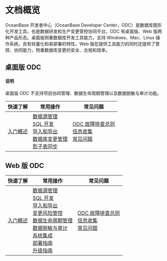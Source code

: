 # 文档概览

OceanBase 开发者中心（OceanBase Developer Center，ODC）是数据库图形化开发工具，也是数据研发和生产变更管控协同平台。ODC 有桌面版、Web 版两种产品形态。桌面版侧重数据库开发工具能力，支持 Windows、Mac、Linux 操作系统，具有轻量化和易部署的特性。Web 版在提供工具能力的同时还提供了管控、协同能力，侧重数据库变更的安全、合规和效率。

## 桌面版 ODC

<main id="notice" type='explain'>
   <h4>说明</h4>
   <p>桌面版 ODC 不支持项目协同管理、数据生命周期管理以及数据脱敏与审计功能。</p>
</main>

|  快速了解  |   常用操作| 常见问题|
|------------|-----------------|----------------|
| [入门概述](300.quickstart/100.client-odc-quickstart/100.quickstart-client-odc-overview.md) | [数据源管理](400.connection-management/100.create-a-personal-connection.md)<br>[SQL 开发](500.sql-development/100.sql-editing-and-execution.md)<br>[导入和导出](600.import-and-export/100.import-data.md) <br>[数据库变更管理](700.database-change-management/600.database-change.md)<br>[影子表同步](700.database-change-management/800.shadow-table-synchronization.md)|[ODC 故障排查总则](1300.troubleshooting/100.general-troubleshooting.md)<br>[信息收集](1300.troubleshooting/200.collect-message/100.view-runtime-environment-and-version-information.md)<br>[常见问题](1300.troubleshooting/400.faq/100.client-odc-installation-faq.md)|

## Web 版 ODC

|  快速了解  |   常用操作| 常见问题|
|------------|-----------------|----------------|
| [入门概述](300.quickstart/200.web-odc-quickstart/100.quickstart-web-odc-overview.md) | [数据源管理](400.connection-management/100.create-a-personal-connection.md)<br>[SQL 开发](500.sql-development/100.sql-editing-and-execution.md)<br>[导入和导出](600.import-and-export/100.import-data.md) <br>[变更风险管控](700.database-change-management/200.project-collaborative-management.md)<br>[数据生命周期管理](800.data-Lifecycle-management/100.data-archiving.md)<br>[数据脱敏与审计](900.data-security-and-compliance/100.data-desensitization.md)<br>[系统集成](1000.system-integration/100.login-integration.md)<br>[部署指南](1100.deployment-guide/100.deployment-overview.md)<br>[升级指南](1200.upgrade-guide/100.upgrade-guide-overview.md)|[ODC 故障排查总则](1300.troubleshooting/100.general-troubleshooting.md)<br>[信息收集](1300.troubleshooting/200.collect-message/100.view-runtime-environment-and-version-information.md)<br>[常见问题](1300.troubleshooting/400.faq/100.client-odc-installation-faq.md)|


